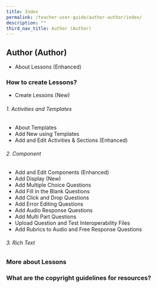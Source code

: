 ```yaml
---
title: Index
permalink: /teacher-user-guide/author-author/index/
description: ""
third_nav_title: Author (Author)
---
```

## Author (Author)
* About Lessons (Enhanced)

### How to create Lessons?
* Create Lessons (New)

###### 1. Activities and Templates
* About Templates
* Add New using Templates
* Add and Edit Activities & Sections (Enhanced)

######  2. Component
* Add and Edit Components (Enhanced)
* Add Display (New)
* Add Multiple Choice Questions
* Add Fill in the Blank Questions
* Add Click and Drop Questions
* Add Error Editing Questions
* Add Audio Response Questions
* Add Multi Part Questions
* Upload Question and Test Interoperability Files
* Add Rubrics to Audio and Free Response Questions

###### 3. Rich Text


### More about Lessons

### What are the copyright guidelines for resources?